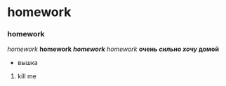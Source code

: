 # homework
### homework
*homework*
**homework**
***homework***
_homework_
**очень *сильно хочу* домой**
+ вышка
1. kill me
